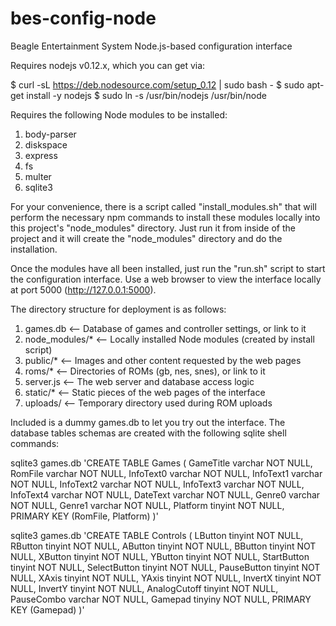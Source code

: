 # bes-config-node
Beagle Entertainment System Node.js-based configuration interface

Requires nodejs v0.12.x, which you can get via:

$ curl -sL https://deb.nodesource.com/setup_0.12 | sudo bash -
$ sudo apt-get install -y nodejs
$ sudo ln -s /usr/bin/nodejs /usr/bin/node


Requires the following Node modules to be installed:

1. body-parser
2. diskspace
3. express
4. fs
5. multer
6. sqlite3

For your convenience, there is a script called "install_modules.sh" that
will perform the necessary npm commands to install these modules locally
into this project's "node_modules" directory. Just run it from inside of
the project and it will create the "node_modules" directory and do the
installation.

Once the modules have all been installed, just run the "run.sh" script to
start the configuration interface. Use a web browser to view the interface
locally at port 5000 (http://127.0.0.1:5000).

The directory structure for deployment is as follows:

1. games.db  <-- Database of games and controller settings, or link to it
2. node_modules/*  <-- Locally installed Node modules (created by install script)
3. public/*  <-- Images and other content requested by the web pages
4. roms/*  <-- Directories of ROMs (gb, nes, snes), or link to it
5. server.js  <-- The web server and database access logic
6. static/*  <-- Static pieces of the web pages of the interface
7. uploads/  <-- Temporary directory used during ROM uploads

Included is a dummy games.db to let you try out the interface. The database
tables schemas are created with the following sqlite shell commands:

sqlite3 games.db 'CREATE TABLE Games ( GameTitle varchar NOT NULL, RomFile varchar NOT NULL, InfoText0 varchar NOT NULL, InfoText1 varchar NOT NULL, InfoText2 varchar NOT NULL, InfoText3 varchar NOT NULL, InfoText4 varchar NOT NULL, DateText varchar NOT NULL, Genre0 varchar NOT NULL, Genre1 varchar NOT NULL, Platform tinyint NOT NULL, PRIMARY KEY (RomFile, Platform) )'

sqlite3 games.db 'CREATE TABLE Controls ( LButton tinyint NOT NULL, RButton tinyint NOT NULL, AButton tinyint NOT NULL, BButton tinyint NOT NULL, XButton tinyint NOT NULL, YButton tinyint NOT NULL, StartButton tinyint NOT NULL, SelectButton tinyint NOT NULL, PauseButton tinyint NOT NULL, XAxis tinyint NOT NULL, YAxis tinyint NOT NULL, InvertX tinyint NOT NULL, InvertY tinyint NOT NULL, AnalogCutoff tinyint NOT NULL, PauseCombo varchar NOT NULL, Gamepad tinyiny NOT NULL, PRIMARY KEY (Gamepad) )'

